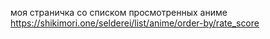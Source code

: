  моя страничка со списком просмотренных аниме https://shikimori.one/selderei/list/anime/order-by/rate_score
